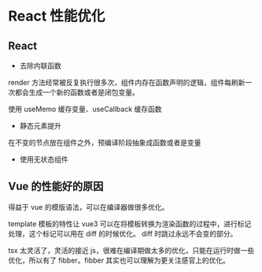 # React 性能优化
## React

- 去除内联函数

render 方法经常被反复执行很多次，组件内存在函数声明的逻辑，组件每刷新一次都会生成一个新的函数或者是闭包变量。

使用 useMemo 缓存变量、useCallback 缓存函数

- 静态元素提升

在不变的节点放在组件之外，预编译阶段抽象成函数或者是变量

- 使用无状态组件

## Vue 的性能好的原因

得益于 vue 的模版语法，可以在编译器做很多优化。

template 模板的特性让 vue3 可以在将模板转换为渲染函数的过程中，进行标记处理，这个标记可以用在 diff 的时候优化。
diff 时跳过永远不会变的部分。

tsx 太灵活了，灵活的接近 js，很难在编译期做太多的优化，只能在运行时做一些优化，所以有了 fibber。fibber 其实也可以理解为更关注感官上的优化。
